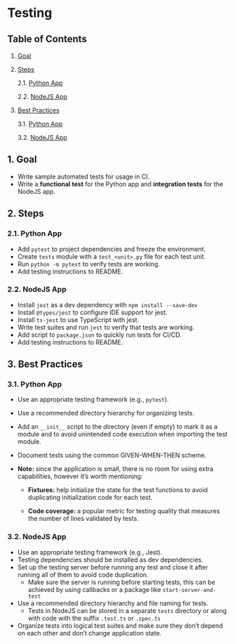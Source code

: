 # Testing

## Table of Contents

1. [Goal](#1-Goal)

2. [Steps](#2-Steps)

   2.1. [Python App](#21-Python-App)

   2.2. [NodeJS App](#22-NodeJS-App)

3. [Best Practices](#3-Best-Practices)

   3.1. [Python App](#31-Python-App)

   3.2. [NodeJS App](#32-NodeJS-App)

## 1. Goal

- Write sample automated tests for usage in CI.
- Write a **functional test** for the Python app and **integration tests** for the NodeJS app.

## 2. Steps

### 2.1. Python App

- Add `pytest` to project dependencies and freeze the environment.
- Create `tests` module with a `test_<unit>.py` file for each test unit.
- Run `python -m pytest` to verify tests are working.
- Add testing instructions to README.

### 2.2. NodeJS App

- Install `jest` as a dev dependency with `npm install --save-dev`
- Install `@types/jest` to configure IDE support for jest.
- Install `ts-jest` to use TypeScript with jest.
- Write test suites and run `jest` to verify that tests are working.
- Add script to `package.json` to quickly run tests for CI/CD.  
- Add testing instructions to README.

## 3. Best Practices

### 3.1. Python App

- Use an appropriate testing framework (e.g., `pytest`).
- Use a recommended directory hierarchy for organizing tests.
- Add an `__init__` script to the directory (even if empty) to mark it as a module and to avoid unintended code execution when importing the test module.
- Document tests using the common GIVEN-WHEN-THEN scheme.
- **Note:** since the application is small, there is no room for using extra capabilities, however it’s worth mentioning:

  - **Fixtures:** help initialize the state for the test functions to avoid duplicating initialization code for each test.

  - **Code coverage:** a popular metric for testing quality that measures the number of lines validated by tests.

### 3.2. NodeJS App

- Use an appropriate testing framework (e.g., Jest).
- Testing dependencies should be installed as dev dependencies.
- Set up the testing server before running any test and close it after running all of them to avoid code duplication.
  - Make sure the server is running before starting tests, this can be achieved by using callbacks or a package like `start-server-and-test`
- Use a recommended directory hierarchy and file naming for tests.
  - Tests in NodeJS can be stored in a separate `tests` directory or along with code with the suffix `.test.ts` or `.spec.ts`
- Organize tests into logical test suites and make sure they don’t depend on each other and don’t change application state.
